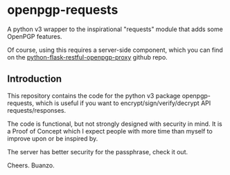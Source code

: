 # openpgp-requests
A python v3 wrapper to the inspirational "requests" module that adds some OpenPGP features.

Of course, using this requires a server-side component, which you can find
on the [python-flask-restful-openpgp-proxy](https://github.com/buanzo/python-http-openpgp-api-tools/tree/master/python-flask-restful-openpgp-proxy)
github repo.

## Introduction

This repository contains the code for the python v3 package
openpgp-requests, which is useful if you want to encrypt/sign/verify/decrypt
API requests/responses.

The code is functional, but not strongly designed with security in mind.  It
is a Proof of Concept which I expect people with more time than myself to
improve upon or be inspired by.

The server has better security for the passphrase, check it out.

Cheers.
Buanzo.
